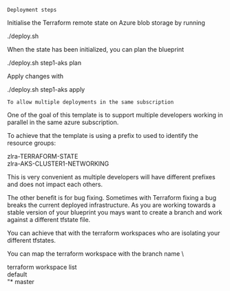 
    Deployment steps

Initialise the Terraform remote state on Azure blob storage by running 

./deploy.sh

When the state has been initialized, you can plan the blueprint


./deploy.sh step1-aks plan

Apply changes with

./deploy.sh step1-aks apply


    To allow multiple deployments in the same subscription

One of the goal of this template is to support multiple developers working in parallel in the same azure subscription.

To achieve that the template is using a prefix to used to identify the resource groups:

zlra-TERRAFORM-STATE\
zlra-AKS-CLUSTER1-NETWORKING

This is very convenient as multiple developers will have different prefixes and does not impact each others.

The other benefit is for bug fixing. Sometimes with Terraform fixing a bug breaks the current deployed infrastructure. As you are working towards a stable version of your blueprint you mays want to create a branch and work against a different tfstate file.

You can achieve that with the terraform workspaces who are isolating your different tfstates.

You can map the terraform workspace with the branch name \

terraform workspace list\
  default\
"* master

